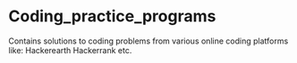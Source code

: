 # Coding_practice_programs
Contains solutions to coding problems from various online coding platforms like:
  Hackerearth
  Hackerrank  etc.
